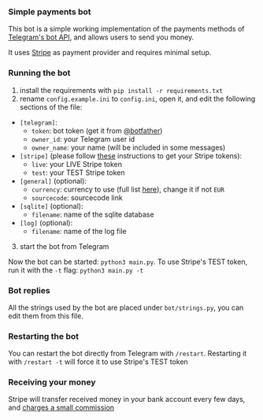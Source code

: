 ### Simple payments bot

This bot is a simple working implementation of the payments methods of [Telegram's bot API](https://core.telegram.org/bots), and allows users to send you money.

It uses [Stripe](https://stripe.com/) as payment provider and requires minimal setup.

### Running the bot

1. install the requirements with `pip install -r requirements.txt`
2. rename `config.example.ini` to `config.ini`, open it, and edit the following sections of the file:
  - `[telegram]`:
    - `token`: bot token (get it from [@botfather](https://t.me/botfather))
    - `owner_id`: your Telegram user id
    - `owner_name`: your name (will be included in some messages)
  - `[stripe]` (please follow [these](https://core.telegram.org/bots/payments#getting-a-token) instructions to get your Stripe tokens):
    - `live`: your LIVE Stripe token
    - `test`: your TEST Stripe token
  - `[general]` (optional):
    - `currency`: currency to use (full list [here](https://core.telegram.org/bots/payments#supported-currencies)), change it if not `EUR`
    - `sourcecode`: sourcecode link
  - `[sqlite]` (optional):
    - `filename`: name of the sqlite database
  - `[log]` (optional):
    - `filename`: name of the log file
3. start the bot from Telegram

Now the bot can be started: `python3 main.py`. To use Stripe's TEST token, run it with the `-t` flag: `python3 main.py -t`

### Bot replies

All the strings used by the bot are placed under `bot/strings.py`, you can edit them from this file.

### Restarting the bot

You can restart the bot directly from Telegram with `/restart`. Restarting it with `/restart -t` will force it to use Stripe's TEST token

### Receiving your money

Stripe will transfer received money in your bank account every few days, and [charges a small commission](https://stripe.com/pricing)